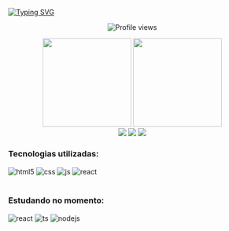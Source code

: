 [![Typing SVG](https://readme-typing-svg.herokuapp.com/?color=70A4FC&size=35&center=true&vCenter=true&width=1000&lines=Olá!+Meu+nome+é+Gabryel+Boer;Seja+bem-vindo!+:%29)](https://git.io/typing-svg)

<p align="center"> <img src="https://komarev.com/ghpvc/?username=gabryelboer&color=70A4FC" alt="Profile views" /> </p>

<div align=center>
  <img height="180em" src="https://github-readme-stats.vercel.app/api?username=gabryelboer&show_icons=true&theme=tokyonight&count_private=true" />
  <img height="180em" src="https://github-readme-stats.vercel.app/api/top-langs/?username=gabryelboer&layout=compact&theme=tokyonight" />
</div>

<div align=center>
  <a href="https://www.linkedin.com/in/gabryel-boer-7071161a8/" target="_blank"><img src="https://img.shields.io/badge/LinkedIn-0077B5?style=for-the-badge&logo=linkedin&logoColor=white"   /></a>
  <a href="https://instagram.com/gabryelboer" target="_blank"><img src="https://img.shields.io/badge/Instagram-E4405F?style=for-the-badge&logo=instagram&logoColor=white" /></a>
  <a href="mailto:gabryel.boer@gmail.com" target="_blank"><img src="https://img.shields.io/badge/Gmail-D14836?style=for-the-badge&logo=gmail&logoColor=white" /></a>
</div>

### Tecnologias utilizadas:

<div style="display: inline_block">
  <img align="center" alt="html5" src="https://img.shields.io/badge/HTML5-E34F26?style=for-the-badge&logo=html5&logoColor=white" />
  <img align="center" alt="css" src="https://img.shields.io/badge/CSS3-1572B6?style=for-the-badge&logo=css3&logoColor=white" />
  <img align="center" alt="js" src="https://img.shields.io/badge/JavaScript-F7DF1E?style=for-the-badge&logo=javascript&logoColor=black" />
  <img align="center" alt="react" src="https://img.shields.io/badge/React-20232A?style=for-the-badge&logo=react&logoColor=61DAFB" />
</div><br/>

### Estudando no momento:

<div style="display: inline_block">
  <img align="center" alt="react" src="https://img.shields.io/badge/React-20232A?style=for-the-badge&logo=react&logoColor=61DAFB" />
  <img align="center" alt="ts" src="https://img.shields.io/badge/TypeScript-007ACC?style=for-the-badge&logo=typescript&logoColor=white" />
  <img align="center" alt="nodejs" src="https://img.shields.io/badge/Node.js-43853D?style=for-the-badge&logo=node.js&logoColor=white" />
  
</div><br/>
